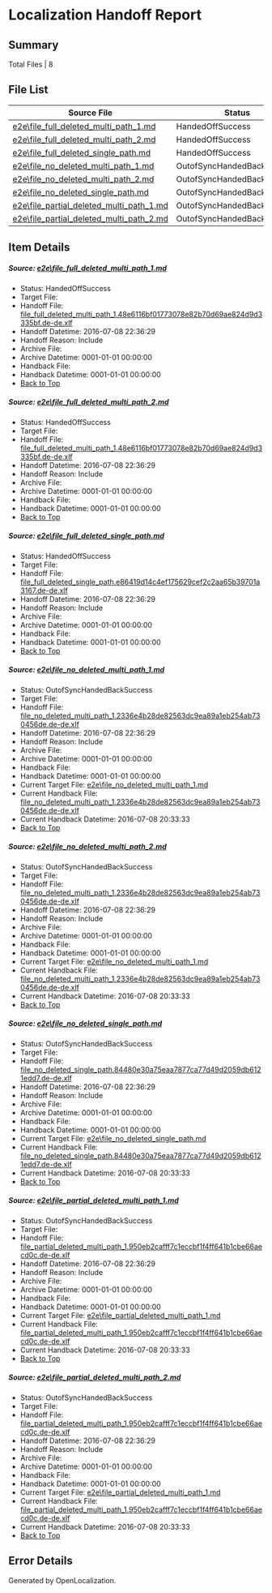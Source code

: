 # <a name='report-top'></a> Localization Handoff Report

## Summary
 Total Files | 8

## File List
 Source File | Status | Details 
 ----------- | ------ | ------- 
 [e2e\file_full_deleted_multi_path_1.md](https://github.com/OpenLocalizationTestOrg/oltest/blob/2bd01d791c8bf65401a0dc7658964227d9ce76e7/e2e/file_full_deleted_multi_path_1.md) | HandedOffSuccess | [Details](#e1df0fba3a5dcbbd01618e2cee5819192a161a6d1)
 [e2e\file_full_deleted_multi_path_2.md](https://github.com/OpenLocalizationTestOrg/oltest/blob/2bd01d791c8bf65401a0dc7658964227d9ce76e7/e2e/file_full_deleted_multi_path_2.md) | HandedOffSuccess | [Details](#e1df0fba3a5dcbbd01618e2cee5819192a161a6d2)
 [e2e\file_full_deleted_single_path.md](https://github.com/OpenLocalizationTestOrg/oltest/blob/2bd01d791c8bf65401a0dc7658964227d9ce76e7/e2e/file_full_deleted_single_path.md) | HandedOffSuccess | [Details](#3f9cf88f52eb3d4f83c4e0e98ff00919bdef24b53)
 [e2e\file_no_deleted_multi_path_1.md](https://github.com/OpenLocalizationTestOrg/oltest/blob/2bd01d791c8bf65401a0dc7658964227d9ce76e7/e2e/file_no_deleted_multi_path_1.md) | OutofSyncHandedBackSuccess | [Details](#edeccf8ac4571c4c3005e4cf9ea8f549c2a7797d4)
 [e2e\file_no_deleted_multi_path_2.md](https://github.com/OpenLocalizationTestOrg/oltest/blob/2bd01d791c8bf65401a0dc7658964227d9ce76e7/e2e/file_no_deleted_multi_path_2.md) | OutofSyncHandedBackSuccess | [Details](#edeccf8ac4571c4c3005e4cf9ea8f549c2a7797d5)
 [e2e\file_no_deleted_single_path.md](https://github.com/OpenLocalizationTestOrg/oltest/blob/2bd01d791c8bf65401a0dc7658964227d9ce76e7/e2e/file_no_deleted_single_path.md) | OutofSyncHandedBackSuccess | [Details](#7612ed4103e1e5093eba7d8c35eb84dba9766cfe6)
 [e2e\file_partial_deleted_multi_path_1.md](https://github.com/OpenLocalizationTestOrg/oltest/blob/2bd01d791c8bf65401a0dc7658964227d9ce76e7/e2e/file_partial_deleted_multi_path_1.md) | OutofSyncHandedBackSuccess | [Details](#a862150b6b9b83719ebb89e0e037201cb092192c7)
 [e2e\file_partial_deleted_multi_path_2.md](https://github.com/OpenLocalizationTestOrg/oltest/blob/2bd01d791c8bf65401a0dc7658964227d9ce76e7/e2e/file_partial_deleted_multi_path_2.md) | OutofSyncHandedBackSuccess | [Details](#a862150b6b9b83719ebb89e0e037201cb092192c8)

## Item Details
##### <a name='e1df0fba3a5dcbbd01618e2cee5819192a161a6d1'></a> Source: [e2e\file_full_deleted_multi_path_1.md](https://github.com/OpenLocalizationTestOrg/oltest/blob/2bd01d791c8bf65401a0dc7658964227d9ce76e7/e2e/file_full_deleted_multi_path_1.md)
* Status: HandedOffSuccess
* Target File: 
* Handoff File: [file_full_deleted_multi_path_1.48e6116bf01773078e82b70d69ae824d9d3335bf.de-de.xlf](https://github.com/OpenLocalizationTestOrg/olhandoff-e2e/blob/c39563cb99c3d75dc49af66f2172c192af18fd62/ol-handoff/OpenLocalizationTestOrg/oltest-dede-fly/ci/mt/file_full_deleted_multi_path_1.48e6116bf01773078e82b70d69ae824d9d3335bf.de-de.xlf)
* Handoff Datetime: 2016-07-08 22:36:29
* Handoff Reason: Include
* Archive File: 
* Archive Datetime: 0001-01-01 00:00:00
* Handback File: 
* Handback Datetime: 0001-01-01 00:00:00
* [Back to Top](#report-top)

##### <a name='e1df0fba3a5dcbbd01618e2cee5819192a161a6d2'></a> Source: [e2e\file_full_deleted_multi_path_2.md](https://github.com/OpenLocalizationTestOrg/oltest/blob/2bd01d791c8bf65401a0dc7658964227d9ce76e7/e2e/file_full_deleted_multi_path_2.md)
* Status: HandedOffSuccess
* Target File: 
* Handoff File: [file_full_deleted_multi_path_1.48e6116bf01773078e82b70d69ae824d9d3335bf.de-de.xlf](https://github.com/OpenLocalizationTestOrg/olhandoff-e2e/blob/c39563cb99c3d75dc49af66f2172c192af18fd62/ol-handoff/OpenLocalizationTestOrg/oltest-dede-fly/ci/mt/file_full_deleted_multi_path_1.48e6116bf01773078e82b70d69ae824d9d3335bf.de-de.xlf)
* Handoff Datetime: 2016-07-08 22:36:29
* Handoff Reason: Include
* Archive File: 
* Archive Datetime: 0001-01-01 00:00:00
* Handback File: 
* Handback Datetime: 0001-01-01 00:00:00
* [Back to Top](#report-top)

##### <a name='3f9cf88f52eb3d4f83c4e0e98ff00919bdef24b53'></a> Source: [e2e\file_full_deleted_single_path.md](https://github.com/OpenLocalizationTestOrg/oltest/blob/2bd01d791c8bf65401a0dc7658964227d9ce76e7/e2e/file_full_deleted_single_path.md)
* Status: HandedOffSuccess
* Target File: 
* Handoff File: [file_full_deleted_single_path.e86419d14c4ef175629cef2c2aa65b39701a3167.de-de.xlf](https://github.com/OpenLocalizationTestOrg/olhandoff-e2e/blob/c39563cb99c3d75dc49af66f2172c192af18fd62/ol-handoff/OpenLocalizationTestOrg/oltest-dede-fly/ci/mt/file_full_deleted_single_path.e86419d14c4ef175629cef2c2aa65b39701a3167.de-de.xlf)
* Handoff Datetime: 2016-07-08 22:36:29
* Handoff Reason: Include
* Archive File: 
* Archive Datetime: 0001-01-01 00:00:00
* Handback File: 
* Handback Datetime: 0001-01-01 00:00:00
* [Back to Top](#report-top)

##### <a name='edeccf8ac4571c4c3005e4cf9ea8f549c2a7797d4'></a> Source: [e2e\file_no_deleted_multi_path_1.md](https://github.com/OpenLocalizationTestOrg/oltest/blob/2bd01d791c8bf65401a0dc7658964227d9ce76e7/e2e/file_no_deleted_multi_path_1.md)
* Status: OutofSyncHandedBackSuccess
* Target File: 
* Handoff File: [file_no_deleted_multi_path_1.2336e4b28de82563dc9ea89a1eb254ab730456de.de-de.xlf](https://github.com/OpenLocalizationTestOrg/olhandoff-e2e/blob/c39563cb99c3d75dc49af66f2172c192af18fd62/ol-handoff/OpenLocalizationTestOrg/oltest-dede-fly/ci/mt/file_no_deleted_multi_path_1.2336e4b28de82563dc9ea89a1eb254ab730456de.de-de.xlf)
* Handoff Datetime: 2016-07-08 22:36:29
* Handoff Reason: Include
* Archive File: 
* Archive Datetime: 0001-01-01 00:00:00
* Handback File: 
* Handback Datetime: 0001-01-01 00:00:00
* Current Target File: [e2e\file_no_deleted_multi_path_1.md](https://github.com/OpenLocalizationTestOrg/oltest-dede-fly/blob/845a57f94919357300ef29726d691744a666ff58/e2e/file_no_deleted_multi_path_1.md)
* Current Handback File: [file_no_deleted_multi_path_1.2336e4b28de82563dc9ea89a1eb254ab730456de.de-de.xlf](https://github.com/OpenLocalizationTestOrg/olhandback-e2e/blob/38b470d738c8b2b73bbd99961a28c7995e272642/ol-handback/OpenLocalizationTestOrg/oltest-dede-fly/ci/mt/file_no_deleted_multi_path_1.2336e4b28de82563dc9ea89a1eb254ab730456de.de-de.xlf)
* Current Handback Datetime: 2016-07-08 20:33:33
* [Back to Top](#report-top)

##### <a name='edeccf8ac4571c4c3005e4cf9ea8f549c2a7797d5'></a> Source: [e2e\file_no_deleted_multi_path_2.md](https://github.com/OpenLocalizationTestOrg/oltest/blob/2bd01d791c8bf65401a0dc7658964227d9ce76e7/e2e/file_no_deleted_multi_path_2.md)
* Status: OutofSyncHandedBackSuccess
* Target File: 
* Handoff File: [file_no_deleted_multi_path_1.2336e4b28de82563dc9ea89a1eb254ab730456de.de-de.xlf](https://github.com/OpenLocalizationTestOrg/olhandoff-e2e/blob/c39563cb99c3d75dc49af66f2172c192af18fd62/ol-handoff/OpenLocalizationTestOrg/oltest-dede-fly/ci/mt/file_no_deleted_multi_path_1.2336e4b28de82563dc9ea89a1eb254ab730456de.de-de.xlf)
* Handoff Datetime: 2016-07-08 22:36:29
* Handoff Reason: Include
* Archive File: 
* Archive Datetime: 0001-01-01 00:00:00
* Handback File: 
* Handback Datetime: 0001-01-01 00:00:00
* Current Target File: [e2e\file_no_deleted_multi_path_1.md](https://github.com/OpenLocalizationTestOrg/oltest-dede-fly/blob/845a57f94919357300ef29726d691744a666ff58/e2e/file_no_deleted_multi_path_1.md)
* Current Handback File: [file_no_deleted_multi_path_1.2336e4b28de82563dc9ea89a1eb254ab730456de.de-de.xlf](https://github.com/OpenLocalizationTestOrg/olhandback-e2e/blob/38b470d738c8b2b73bbd99961a28c7995e272642/ol-handback/OpenLocalizationTestOrg/oltest-dede-fly/ci/mt/file_no_deleted_multi_path_1.2336e4b28de82563dc9ea89a1eb254ab730456de.de-de.xlf)
* Current Handback Datetime: 2016-07-08 20:33:33
* [Back to Top](#report-top)

##### <a name='7612ed4103e1e5093eba7d8c35eb84dba9766cfe6'></a> Source: [e2e\file_no_deleted_single_path.md](https://github.com/OpenLocalizationTestOrg/oltest/blob/2bd01d791c8bf65401a0dc7658964227d9ce76e7/e2e/file_no_deleted_single_path.md)
* Status: OutofSyncHandedBackSuccess
* Target File: 
* Handoff File: [file_no_deleted_single_path.84480e30a75eaa7877ca77d49d2059db6121edd7.de-de.xlf](https://github.com/OpenLocalizationTestOrg/olhandoff-e2e/blob/c39563cb99c3d75dc49af66f2172c192af18fd62/ol-handoff/OpenLocalizationTestOrg/oltest-dede-fly/ci/mt/file_no_deleted_single_path.84480e30a75eaa7877ca77d49d2059db6121edd7.de-de.xlf)
* Handoff Datetime: 2016-07-08 22:36:29
* Handoff Reason: Include
* Archive File: 
* Archive Datetime: 0001-01-01 00:00:00
* Handback File: 
* Handback Datetime: 0001-01-01 00:00:00
* Current Target File: [e2e\file_no_deleted_single_path.md](https://github.com/OpenLocalizationTestOrg/oltest-dede-fly/blob/845a57f94919357300ef29726d691744a666ff58/e2e/file_no_deleted_single_path.md)
* Current Handback File: [file_no_deleted_single_path.84480e30a75eaa7877ca77d49d2059db6121edd7.de-de.xlf](https://github.com/OpenLocalizationTestOrg/olhandback-e2e/blob/38b470d738c8b2b73bbd99961a28c7995e272642/ol-handback/OpenLocalizationTestOrg/oltest-dede-fly/ci/mt/file_no_deleted_single_path.84480e30a75eaa7877ca77d49d2059db6121edd7.de-de.xlf)
* Current Handback Datetime: 2016-07-08 20:33:33
* [Back to Top](#report-top)

##### <a name='a862150b6b9b83719ebb89e0e037201cb092192c7'></a> Source: [e2e\file_partial_deleted_multi_path_1.md](https://github.com/OpenLocalizationTestOrg/oltest/blob/2bd01d791c8bf65401a0dc7658964227d9ce76e7/e2e/file_partial_deleted_multi_path_1.md)
* Status: OutofSyncHandedBackSuccess
* Target File: 
* Handoff File: [file_partial_deleted_multi_path_1.950eb2cafff7c1eccbf1f4ff641b1cbe66aecd0c.de-de.xlf](https://github.com/OpenLocalizationTestOrg/olhandoff-e2e/blob/c39563cb99c3d75dc49af66f2172c192af18fd62/ol-handoff/OpenLocalizationTestOrg/oltest-dede-fly/ci/mt/file_partial_deleted_multi_path_1.950eb2cafff7c1eccbf1f4ff641b1cbe66aecd0c.de-de.xlf)
* Handoff Datetime: 2016-07-08 22:36:29
* Handoff Reason: Include
* Archive File: 
* Archive Datetime: 0001-01-01 00:00:00
* Handback File: 
* Handback Datetime: 0001-01-01 00:00:00
* Current Target File: [e2e\file_partial_deleted_multi_path_1.md](https://github.com/OpenLocalizationTestOrg/oltest-dede-fly/blob/845a57f94919357300ef29726d691744a666ff58/e2e/file_partial_deleted_multi_path_1.md)
* Current Handback File: [file_partial_deleted_multi_path_1.950eb2cafff7c1eccbf1f4ff641b1cbe66aecd0c.de-de.xlf](https://github.com/OpenLocalizationTestOrg/olhandback-e2e/blob/38b470d738c8b2b73bbd99961a28c7995e272642/ol-handback/OpenLocalizationTestOrg/oltest-dede-fly/ci/mt/file_partial_deleted_multi_path_1.950eb2cafff7c1eccbf1f4ff641b1cbe66aecd0c.de-de.xlf)
* Current Handback Datetime: 2016-07-08 20:33:33
* [Back to Top](#report-top)

##### <a name='a862150b6b9b83719ebb89e0e037201cb092192c8'></a> Source: [e2e\file_partial_deleted_multi_path_2.md](https://github.com/OpenLocalizationTestOrg/oltest/blob/2bd01d791c8bf65401a0dc7658964227d9ce76e7/e2e/file_partial_deleted_multi_path_2.md)
* Status: OutofSyncHandedBackSuccess
* Target File: 
* Handoff File: [file_partial_deleted_multi_path_1.950eb2cafff7c1eccbf1f4ff641b1cbe66aecd0c.de-de.xlf](https://github.com/OpenLocalizationTestOrg/olhandoff-e2e/blob/c39563cb99c3d75dc49af66f2172c192af18fd62/ol-handoff/OpenLocalizationTestOrg/oltest-dede-fly/ci/mt/file_partial_deleted_multi_path_1.950eb2cafff7c1eccbf1f4ff641b1cbe66aecd0c.de-de.xlf)
* Handoff Datetime: 2016-07-08 22:36:29
* Handoff Reason: Include
* Archive File: 
* Archive Datetime: 0001-01-01 00:00:00
* Handback File: 
* Handback Datetime: 0001-01-01 00:00:00
* Current Target File: [e2e\file_partial_deleted_multi_path_1.md](https://github.com/OpenLocalizationTestOrg/oltest-dede-fly/blob/845a57f94919357300ef29726d691744a666ff58/e2e/file_partial_deleted_multi_path_1.md)
* Current Handback File: [file_partial_deleted_multi_path_1.950eb2cafff7c1eccbf1f4ff641b1cbe66aecd0c.de-de.xlf](https://github.com/OpenLocalizationTestOrg/olhandback-e2e/blob/38b470d738c8b2b73bbd99961a28c7995e272642/ol-handback/OpenLocalizationTestOrg/oltest-dede-fly/ci/mt/file_partial_deleted_multi_path_1.950eb2cafff7c1eccbf1f4ff641b1cbe66aecd0c.de-de.xlf)
* Current Handback Datetime: 2016-07-08 20:33:33
* [Back to Top](#report-top)


## Error Details

Generated by OpenLocalization.
